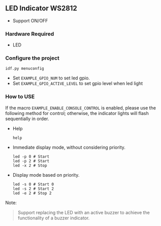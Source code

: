 ## LED Indicator WS2812

* Support ON/OFF

### Hardware Required

* LED

### Configure the project

```
idf.py menuconfig
```

* Set `EXAMPLE_GPIO_NUM` to set led gpio.
* Set `EXAMPLE_GPIO_ACTIVE_LEVEL` to set gpio level when led light

### How to USE

If the macro `EXAMPLE_ENABLE_CONSOLE_CONTROL` is enabled, please use the following method for control; otherwise, the indicator lights will flash sequentially in order.

* Help
    ```shell
    help
    ```

* Immediate display mode, without considering priority.
    ```shell
    led -p 0 # Start
    led -p 2 # Start
    led -x 2 # Stop
    ```

* Display mode based on priority.
    ```shell
    led -s 0 # Start 0
    led -s 2 # Start 2
    led -e 2 # Stop 2
    ```

Note:
> Support replacing the LED with an active buzzer to achieve the functionality of a buzzer indicator.